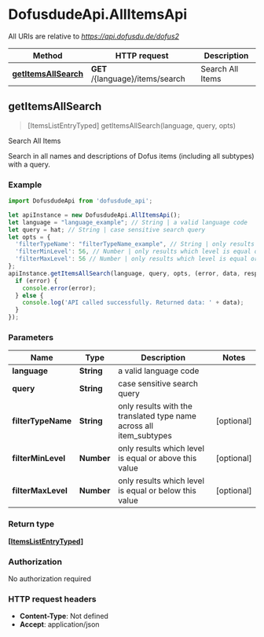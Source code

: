 # DofusdudeApi.AllItemsApi

All URIs are relative to *https://api.dofusdu.de/dofus2*

Method | HTTP request | Description
------------- | ------------- | -------------
[**getItemsAllSearch**](AllItemsApi.md#getItemsAllSearch) | **GET** /{language}/items/search | Search All Items



## getItemsAllSearch

> [ItemsListEntryTyped] getItemsAllSearch(language, query, opts)

Search All Items

Search in all names and descriptions of Dofus items (including all subtypes) with a query.

### Example

```javascript
import DofusdudeApi from 'dofusdude_api';

let apiInstance = new DofusdudeApi.AllItemsApi();
let language = "language_example"; // String | a valid language code
let query = hat; // String | case sensitive search query
let opts = {
  'filterTypeName': "filterTypeName_example", // String | only results with the translated type name across all item_subtypes
  'filterMinLevel': 56, // Number | only results which level is equal or above this value
  'filterMaxLevel': 56 // Number | only results which level is equal or below this value
};
apiInstance.getItemsAllSearch(language, query, opts, (error, data, response) => {
  if (error) {
    console.error(error);
  } else {
    console.log('API called successfully. Returned data: ' + data);
  }
});
```

### Parameters


Name | Type | Description  | Notes
------------- | ------------- | ------------- | -------------
 **language** | **String**| a valid language code | 
 **query** | **String**| case sensitive search query | 
 **filterTypeName** | **String**| only results with the translated type name across all item_subtypes | [optional] 
 **filterMinLevel** | **Number**| only results which level is equal or above this value | [optional] 
 **filterMaxLevel** | **Number**| only results which level is equal or below this value | [optional] 

### Return type

[**[ItemsListEntryTyped]**](ItemsListEntryTyped.md)

### Authorization

No authorization required

### HTTP request headers

- **Content-Type**: Not defined
- **Accept**: application/json

